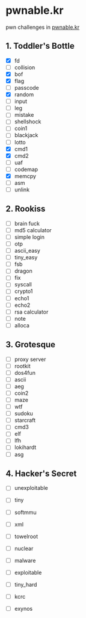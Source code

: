 # pwnable.kr
pwn challenges in [pwnable.kr](http://pwnable.kr "http://pwnable.kr")  

## 1. Toddler's Bottle
  * [x] fd
  * [ ] collision
  * [x] bof
  * [x] flag
  * [ ] passcode
  * [x] random
  * [ ] input
  * [ ] leg
  * [ ] mistake
  * [ ] shellshock
  * [ ] coin1
  * [ ] blackjack
  * [ ] lotto
  * [x] cmd1
  * [x] cmd2
  * [ ] uaf
  * [ ] codemap
  * [x] memcpy
  * [ ] asm
  * [ ] unlink
  
## 2. Rookiss
  * [ ] brain fuck
  * [ ] md5 calculator
  * [ ] simple login
  * [ ] otp
  * [ ] ascii_easy
  * [ ] tiny_easy
  * [ ] fsb
  * [ ] dragon
  * [ ] fix
  * [ ] syscall
  * [ ] crypto1
  * [ ] echo1
  * [ ] echo2
  * [ ] rsa calculator
  * [ ] note
  * [ ] alloca
  
## 3. Grotesque
  * [ ] proxy server
  * [ ] rootkit
  * [ ] dos4fun
  * [ ] ascii
  * [ ] aeg
  * [ ] coin2
  * [ ] maze
  * [ ] wtf
  * [ ] sudoku
  * [ ] starcraft
  * [ ] cmd3
  * [ ] elf
  * [ ] lfh
  * [ ] lokihardt
  * [ ] asg
  
## 4. Hacker's Secret
  * [ ] unexploitable
  * [ ] tiny
  * [ ] softmmu
  * [ ] xml
  * [ ] towelroot
  * [ ] nuclear
  * [ ] malware
  * [ ] exploitable
  * [ ] tiny_hard
  * [ ] kcrc
  * [ ] exynos
  
